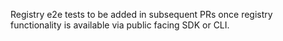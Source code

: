 Registry e2e tests to be added in subsequent PRs once registry functionality is available via public facing SDK or CLI.
